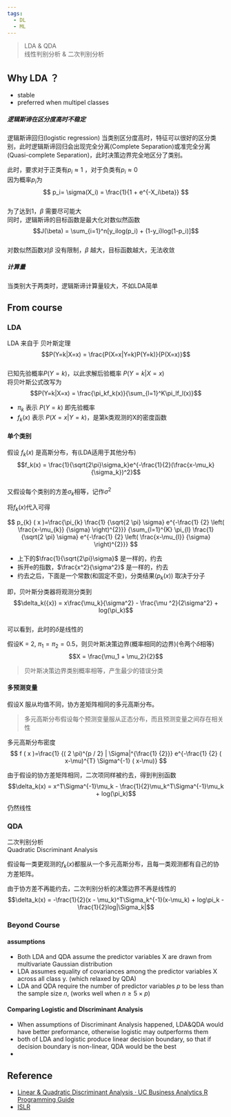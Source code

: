 ```yaml
---
tags:
  - DL
  - ML
---
```


>LDA & QDA  
>线性判别分析 &  二次判别分析  
## Why LDA ？

- stable
- preferred when multipel classes

##### 逻辑斯谛在区分度高时不稳定
逻辑斯谛回归(logistic regression) 当类别区分度高时，特征可以很好的区分类别，此时逻辑斯谛回归会出现完全分离(Complete Separation)或准完全分离(Quasi-complete Separation)，此时决策边界完全地区分了类别。

此时，要求对于正类有$p_i \approx 1$  ，对于负类有$p_i \approx 0$   
因为概率$p_i$为  
$$
p_i= \sigma(X_i) = \frac{1}{1 + e^{-X_i\beta}}
$$  
为了达到1，$\beta$ 需要尽可能大  
同时，逻辑斯谛的目标函数是最大化对数似然函数  
$$J(\beta) = \sum_{i=1}^n[y_ilog(p_i) + (1-y_i)log(1-p_i)]$$  
对数似然函数对$\beta$ 没有限制，$\beta$ 越大，目标函数越大，无法收敛  

##### 计算量
当类别大于两类时，逻辑斯谛计算量较大，不如LDA简单  

## From course
### LDA

LDA 来自于 贝叶斯定理  
$$P(Y=k|X=x) = \frac{P(X=x|Y=k)P(Y=k)}{P(X=x)}$$  
已知先验概率$P(Y=k)$，以此求解后验概率 $P(Y=k|X=x)$   
将贝叶斯公式改写为  
$$P(Y=k|X=x) = \frac{\pi_kf_k(x)}{\sum_{l=1}^K\pi_lf_l(x)}$$  
- $\pi_k$ 表示 $P(Y = k)$ 即先验概率
- $f_k(x)$ 表示 $P(X=x|Y=k)$，是第k类观测的X的密度函数

#### 单个类别

假设 $f_k(x)$ 是高斯分布，有(LDA适用于其他分布)   
$$f_k(x) = \frac{1}{\sqrt{2\pi}\sigma_k}e^{-\frac{1}{2}(\frac{x-\mu_k}{\sigma_k})^2}$$  
又假设每个类别的方差$\sigma_k$相等，记作$\sigma^2$   

将$f_k(x)$代入可得  

$$
p_{k} ( x )=\frac{\pi_{k} \frac{1} {\sqrt{2 \pi} \sigma} e^{-\frac{1} {2} \left( \frac{x-\mu_{k}} {\sigma} \right)^{2}}} {\sum_{l=1}^{K} \pi_{l} \frac{1} {\sqrt{2 \pi} \sigma} e^{-\frac{1} {2} \left( \frac{x-\mu_{l}} {\sigma} \right)^{2}}} 
$$  
- 上下的$\frac{1}{\sqrt{2\pi}\sigma}$ 是一样的，约去 
- 拆开e的指数，$\frac{x^2}{\sigma^2}$ 是一样的，约去  
- 约去之后，下面是一个常数(和固定不变)，分类结果($p_k(x)$) 取决于分子  

即，贝叶斯分类器将观测分类到  
$$\delta_k({x}) = x\frac{\mu_k}{\sigma^2} - \frac{\mu ^2}{2\sigma^2} + log(\pi_k)$$  
可以看到，此时的$\delta$是线性的  

假设K = 2, $\pi_1 = \pi_2 = 0.5$，则贝叶斯决策边界(概率相同的边界)(令两个$\delta$相等)  
$$X = \frac{\mu_1 + \mu_2}{2}$$  

> 贝叶斯决策边界类别概率相等，产生最少的错误分类  

#### 多预测变量

假设X 服从均值不同，协方差矩阵相同的多元高斯分布。  
>多元高斯分布假设每个预测变量服从正态分布，而且预测变量之间存在相关性

多元高斯分布密度  
$$
f ( x )=\frac{1} {( 2 \pi)^{p / 2} | \Sigma|^{\frac{1} {2}}} e^{-\frac{1} {2} ( x-\mu)^{T} \Sigma^{-1} ( x-\mu)} 
$$  

由于假设的协方差矩阵相同，二次项同样被约去，得到判别函数   
$$\delta_k(x) = x^T\Sigma^{-1}\mu_k - \frac{1}{2}\mu_k^T\Sigma^{-1}\mu_k + log(\pi_k)$$


仍然线性   

### QDA
二次判别分析    
Quadratic Discriminant Analysis  

假设每一类更观测的$f_k(x)$都服从一个多元高斯分布，且每一类观测都有自己的协方差矩阵。  

由于协方差不再能约去，二次判别分析的决策边界不再是线性的   
$$\delta_k(x) = -\frac{1}{2}(x - \mu_k)^T\Sigma_k^{-1}(x-\mu_k) + log\pi_k - \frac{1}{2}log|\Sigma_k|$$   

### Beyond Course

#### assumptions

- Both LDA and QDA assume the predictor variables X are drawn from multivariate Gaussian distribution  
- LDA assumes equality of covariances among the predictor variables X across all class y.  (which relaxed by QDA)
- LDA and QDA require the number of predictor variables $p$ to be less than the sample size $n$, (works well when $n \ge 5 \times p$)   

#### Comparing Logistic and DIscriminant Analysis

- When assumptions of Discriminant Analysis happened, LDA&QDA would have better preformance, otherwise logistic may outperforms them
- both of LDA and logistic produce linear decision boundary, so that if decision boundary is non-linear, QDA would be the best
- 


## Reference
- [Linear & Quadratic Discriminant Analysis · UC Business Analytics R Programming Guide](https://uc-r.github.io/discriminant_analysis)   
- [ISLR](https://www.statlearning.com/)

